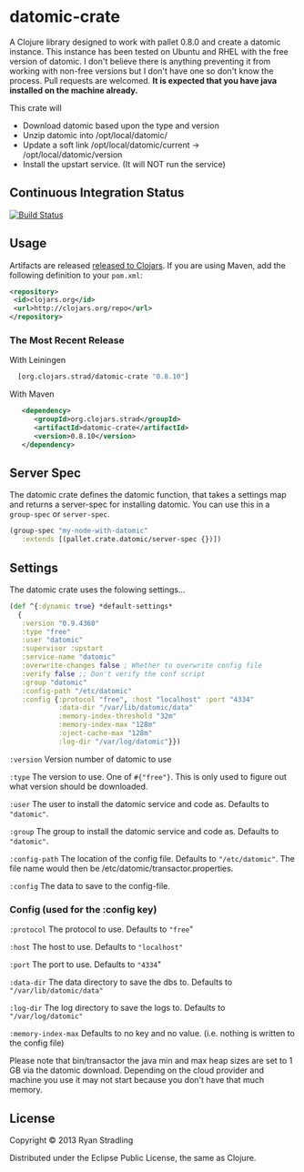 # datomic-crate

A Clojure library designed to work with pallet 0.8.0 and create a datomic instance.  This instance has been tested on Ubuntu and RHEL with the free version of datomic.  I don't believe there is anything preventing it from working with non-free versions but I don't have one so don't know the process. Pull requests are welcomed. 
<b>It is expected that you have java installed on the machine already.</b>

This crate will 
* Download datomic based upon the type and version
* Unzip datomic into /opt/local/datomic/<version>
* Update a soft link /opt/local/datomic/current -> /opt/local/datomic/version
* Install the upstart service.  (It will NOT run the service)

## Continuous Integration Status
[![Build Status](https://travis-ci.org/rstradling/datomic-crate.png)](https://travis-ci.org/rstradling/datomic-crate])

## Usage
Artifacts are released [released to Clojars](https://clojars.org/strad/datomic-crate).  If you are using Maven, add the following definition to your `pom.xml`:
```xml
<repository>
 <id>clojars.org</id>
 <url>http://clojars.org/repo</url>
</repository>
```

### The Most Recent Release
With Leiningen
```clojure
  [org.clojars.strad/datomic-crate "0.8.10"]
```

With Maven
```xml
   <dependency>
      <groupId>org.clojars.strad</groupId>
      <artifactId>datomic-crate</artifactId>
      <version>0.8.10</version>
   </dependency>
```

## Server Spec
The datomic crate defines the datomic function, that takes a settings map and returns a server-spec for installing datomic.  You can use this in a `group-spec` or `server-spec`.

```clj
(group-spec "my-node-with-datomic"
   :extends [(pallet.crate.datomic/server-spec {})])
```

## Settings
The datomic crate uses the folowing settings...

```clj
(def ^{:dynamic true} *default-settings*
  {
   :version "0.9.4360"
   :type "free"
   :user "datomic"
   :supervisor :upstart
   :service-name "datomic"
   :overwrite-changes false ; Whether to overwrite config file
   :verify false ;; Don't verify the conf script
   :group "datomic"
   :config-path "/etc/datomic"
   :config {:protocol "free", :host "localhost" :port "4334"
            :data-dir "/var/lib/datomic/data"
            :memory-index-threshold "32m"
            :memory-index-max "128m"
            :oject-cache-max "128m"
            :log-dir "/var/log/datomic"}})
```

`:version`
Version number of datomic to use 

`:type`
The version to use.  One of `#{"free"}`.  This is only used to figure out what version should be downloaded.

`:user`
The user to install the datomic service and code as.  Defaults to `"datomic"`.

`:group`
The group to install the datomic service and code as.  Defaults to `"datomic"`.

`:config-path`
The location of the config file.  Defaults to `"/etc/datomic"`. The file name would then be /etc/datomic/transactor.properties.

`:config`
The data to save to the config-file.

### Config (used for the :config key)
`:protocol`
The protocol to use.  Defaults to `"free`"

`:host`
The host to use.  Defaults to `"localhost"`

`:port`
The port to use.  Defaults to `"4334`"

`:data-dir`
The data directory to save the dbs to.  Defaults to `"/var/lib/datomic/data"`

`:log-dir`
The log directory to save the logs to.  Defaults to `"/var/log/datomic"`

`:memory-index-max`
Defaults to no key and no value. (i.e. nothing is written to the config file)



Please note that bin/transactor the  java min and max heap sizes are set to 1 GB via the datomic download.
Depending on the cloud provider and machine you use it may not start because you don't have that much
memory.



## License

Copyright © 2013 Ryan Stradling

Distributed under the Eclipse Public License, the same as Clojure.
